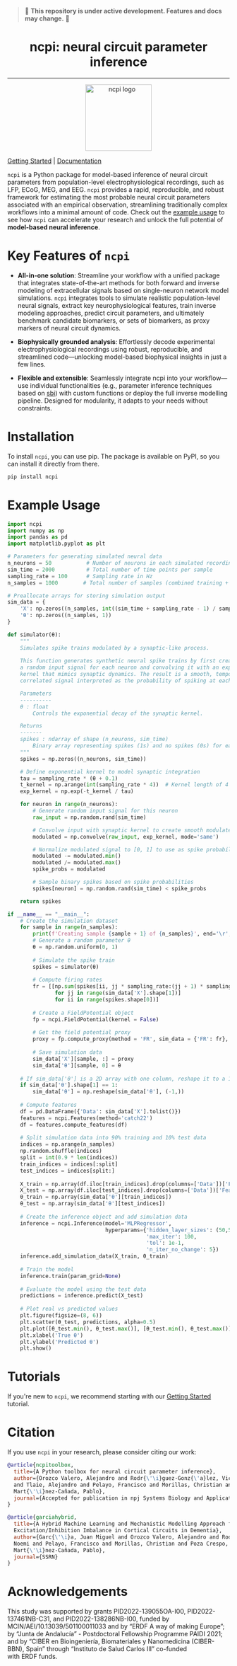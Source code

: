 > 🚧 **This repository is under active development. Features and docs may change.** 🚧

<div align="center">

# ncpi: neural circuit parameter inference
___

<img src="img/ncpi_logo.png" alt="ncpi logo" width="150">

</div>

[Getting Started](https://necolab-ugr.github.io/ncpi/tutorials/getting_started.html) | [Documentation](https://necolab-ugr.github.io/ncpi/)

`ncpi` is a Python package for model-based inference of neural circuit parameters from population-level 
electrophysiological recordings, such as LFP, ECoG, MEG, and EEG. `ncpi` provides a rapid, reproducible, and robust 
framework for estimating the most probable neural circuit parameters associated with an empirical observation, 
streamlining traditionally complex workflows into a minimal amount of code. Check out the [example usage](#example-usage) 
to see how `ncpi` can accelerate your research and unlock the full potential of **model-based neural inference**.

# Key Features of `ncpi`
- **All-in-one solution**: Streamline your workflow with a unified package that integrates state-of-the-art methods for
both forward and inverse modeling of extracellular signals based on single-neuron network model simulations. `ncpi` 
integrates tools to simulate realistic population-level neural signals, extract key neurophysiological features, 
train inverse modeling approaches, predict circuit parameters, and ultimately benchmark candidate biomarkers, or 
sets of biomarkers, as proxy markers of neural circuit dynamics.

- **Biophysically grounded analysis**: Effortlessly decode experimental electrophysiological recordings using robust, 
reproducible, and streamlined code—unlocking model-based biophysical insights in just a few lines.

- **Flexible and extensible**: Seamlessly integrate ncpi into your workflow—use individual functionalities (e.g.,
parameter inference techniques based on [sbi](https://sbi-dev.github.io/sbi)) with custom functions or deploy the full 
inverse modelling pipeline. Designed for modularity, it adapts to your needs without constraints.


# Installation
To install `ncpi`, you can use pip. The package is available on PyPI, so you can install it directly from 
there.

```bash
pip install ncpi
```

# Example Usage
```python
import ncpi
import numpy as np
import pandas as pd
import matplotlib.pyplot as plt

# Parameters for generating simulated neural data
n_neurons = 50           # Number of neurons in each simulated recording
sim_time = 2000          # Total number of time points per sample 
sampling_rate = 100      # Sampling rate in Hz
n_samples = 1000        # Total number of samples (combined training + test set)

# Preallocate arrays for storing simulation output
sim_data = {
    'X': np.zeros((n_samples, int((sim_time + sampling_rate - 1) / sampling_rate))), 
    'θ': np.zeros((n_samples, 1))
}

def simulator(θ):
    """
    Simulates spike trains modulated by a synaptic-like process.
    
    This function generates synthetic neural spike trains by first creating
    a random input signal for each neuron and convolving it with an exponential
    kernel that mimics synaptic dynamics. The result is a smooth, temporally 
    correlated signal interpreted as the probability of spiking at each time step.

    Parameters
    ----------
    θ : float
        Controls the exponential decay of the synaptic kernel.

    Returns
    -------
    spikes : ndarray of shape (n_neurons, sim_time)
        Binary array representing spikes (1s) and no spikes (0s) for each neuron over time.
    """
    spikes = np.zeros((n_neurons, sim_time))

    # Define exponential kernel to model synaptic integration
    tau = sampling_rate * (θ + 0.1)   
    t_kernel = np.arange(int(sampling_rate * 4))  # Kernel length of 4 seconds
    exp_kernel = np.exp(-t_kernel / tau)

    for neuron in range(n_neurons):
        # Generate random input signal for this neuron
        raw_input = np.random.rand(sim_time)

        # Convolve input with synaptic kernel to create smooth modulated signal
        modulated = np.convolve(raw_input, exp_kernel, mode='same')

        # Normalize modulated signal to [0, 1] to use as spike probability
        modulated -= modulated.min()
        modulated /= modulated.max()
        spike_probs = modulated

        # Sample binary spikes based on spike probabilities
        spikes[neuron] = np.random.rand(sim_time) < spike_probs

    return spikes

if __name__ == "__main__":
    # Create the simulation dataset
    for sample in range(n_samples):
        print(f'Creating sample {sample + 1} of {n_samples}', end='\r', flush=True)
        # Generate a random parameter θ
        θ = np.random.uniform(0, 1)
        
        # Simulate the spike train
        spikes = simulator(θ)
        
        # Compute firing rates
        fr = [[np.sum(spikes[ii, jj * sampling_rate:(jj + 1) * sampling_rate]) 
               for jj in range(sim_data['X'].shape[1])]
               for ii in range(spikes.shape[0])]
    
        # Create a FieldPotential object
        fp = ncpi.FieldPotential(kernel = False)    
        
        # Get the field potential proxy
        proxy = fp.compute_proxy(method = 'FR', sim_data = {'FR': fr}, sim_step = None)
        
        # Save simulation data 
        sim_data['X'][sample, :] = proxy
        sim_data['θ'][sample, 0] = θ
    
    # If sim_data['θ'] is a 2D array with one column, reshape it to a 1D array
    if sim_data['θ'].shape[1] == 1:
        sim_data['θ'] = np.reshape(sim_data['θ'], (-1,))
        
    # Compute features
    df = pd.DataFrame({'Data': sim_data['X'].tolist()})
    features = ncpi.Features(method='catch22')
    df = features.compute_features(df)
    
    # Split simulation data into 90% training and 10% test data
    indices = np.arange(n_samples)
    np.random.shuffle(indices)
    split = int(0.9 * len(indices))
    train_indices = indices[:split]
    test_indices = indices[split:]
    
    X_train = np.array(df.iloc[train_indices].drop(columns=['Data'])['Features'].tolist())
    X_test = np.array(df.iloc[test_indices].drop(columns=['Data'])['Features'].tolist())
    θ_train = np.array(sim_data['θ'][train_indices])
    θ_test = np.array(sim_data['θ'][test_indices])
    
    # Create the inference object and add simulation data
    inference = ncpi.Inference(model='MLPRegressor', 
                               hyperparams={'hidden_layer_sizes': (50,50),
                                            'max_iter': 100,
                                            'tol': 1e-1,
                                            'n_iter_no_change': 5})
    inference.add_simulation_data(X_train, θ_train)
    
    # Train the model
    inference.train(param_grid=None)
    
    # Evaluate the model using the test data
    predictions = inference.predict(X_test)
    
    # Plot real vs predicted values
    plt.figure(figsize=(8, 6))
    plt.scatter(θ_test, predictions, alpha=0.5)
    plt.plot([θ_test.min(), θ_test.max()], [θ_test.min(), θ_test.max()], 'r--')
    plt.xlabel('True θ')
    plt.ylabel('Predicted θ')
    plt.show()

```

# Tutorials
If you're new to `ncpi`, we recommend starting with our [Getting Started](https://necolab-ugr.github.io/ncpi/)
tutorial.

# Citation
If you use `ncpi` in your research, please consider citing our work:

```bibtex
@article{ncpitoolbox,
  title={A Python toolbox for neural circuit parameter inference},
  author={Orozco Valero, Alejandro and Rodr{\'\i}guez-Gonz{\'a}lez, Victor and Montobbio, Noemi and Casal, Miguel A.
  and Tlaie, Alejandro and Pelayo, Francisco and Morillas, Christian and Poza Crespo, Jesus and Gomez Peña, Carlos and 
  Mart{\'\i}nez-Cañada, Pablo},
  journal={Accepted for publication in npj Systems Biology and Applications}
}

@article{garciahybrid,
  title={A Hybrid Machine Learning and Mechanistic Modelling Approach for Probing Potential Biomarkers of 
  Excitation/Inhibition Imbalance in Cortical Circuits in Dementia},
  author={Garc{\'\i}a, Juan Miguel and Orozco Valero, Alejandro and Rodr{\'\i}guez-Gonz{\'a}lez, Victor and Montobbio, 
  Noemi and Pelayo, Francisco and Morillas, Christian and Poza Crespo, Jesus and Gomez Peña, Carlos and 
  Mart{\'\i}nez-Cañada, Pablo},
  journal={SSRN}
}
```

# Acknowledgements
This study was supported by grants PID2022-139055OA-I00, PID2022-137461NB-C31, and PID2022-138286NB-I00, 
funded by MCIN/AEI/10.13039/501100011033 and by “ERDF A way of making Europe”; by “Junta de Andalucía” - 
Postdoctoral Fellowship Programme PAIDI 2021; and by “CIBER en Bioingeniería, Biomateriales y Nanomedicina 
(CIBER-BBN), Spain” through “Instituto de Salud Carlos III” co-funded with ERDF funds.
